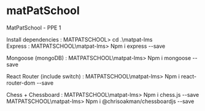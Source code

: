 # matPatSchool
MatPatSchool - PPE 1

Install dependencies :
MATPATSCHOOL> cd .\matpat-lms\
Express :
MATPATSCHOOL\matpat-lms> Npm i express --save

Mongoose (mongoDB) :
MATPATSCHOOL\matpat-lms> Npm i mongoose --save

React Router (include switch) :
MATPATSCHOOL\matpat-lms> Npm i react-router-dom --save

Chess + Chessboard :
MATPATSCHOOL\matpat-lms> Npm i chess.js --save
MATPATSCHOOL\matpat-lms> Npm i @chrisoakman/chessboardjs --save
